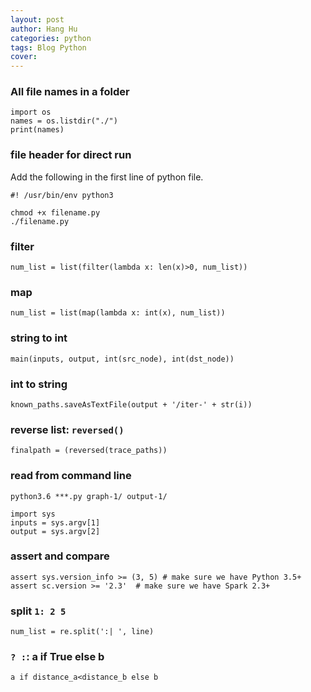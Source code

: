 ```yaml
---
layout: post
author: Hang Hu
categories: python
tags: Blog Python 
cover: 
---
```


### All file names in a folder

```
import os
names = os.listdir("./")
print(names)
```


### file header for direct run

Add the following in the first line of python file.

```
#! /usr/bin/env python3                                                     
```

```
chmod +x filename.py
./filename.py
```

### filter

```
num_list = list(filter(lambda x: len(x)>0, num_list))
```

### map

```
num_list = list(map(lambda x: int(x), num_list))
```

### string to int

```
main(inputs, output, int(src_node), int(dst_node))
```

### int to string

```
known_paths.saveAsTextFile(output + '/iter-' + str(i))
```

### reverse list: `reversed()`

```
finalpath = (reversed(trace_paths))
```

### read from command line

```
python3.6 ***.py graph-1/ output-1/
```

```
import sys
inputs = sys.argv[1]
output = sys.argv[2]
```

### assert and compare

```
assert sys.version_info >= (3, 5) # make sure we have Python 3.5+
assert sc.version >= '2.3'  # make sure we have Spark 2.3+
```

### split `1: 2 5`

```
num_list = re.split(':| ', line)
```

### `? :`: a if True else b

```
a if distance_a<distance_b else b
```


